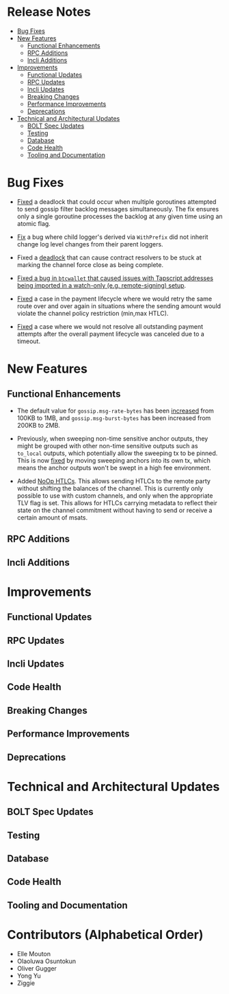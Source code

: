 # Release Notes
- [Bug Fixes](#bug-fixes)
- [New Features](#new-features)
    - [Functional Enhancements](#functional-enhancements)
    - [RPC Additions](#rpc-additions)
    - [lncli Additions](#lncli-additions)
- [Improvements](#improvements)
    - [Functional Updates](#functional-updates)
    - [RPC Updates](#rpc-updates)
    - [lncli Updates](#lncli-updates)
    - [Breaking Changes](#breaking-changes)
    - [Performance Improvements](#performance-improvements)
    - [Deprecations](#deprecations)
- [Technical and Architectural Updates](#technical-and-architectural-updates)
    - [BOLT Spec Updates](#bolt-spec-updates)
    - [Testing](#testing)
    - [Database](#database)
    - [Code Health](#code-health)
    - [Tooling and Documentation](#tooling-and-documentation)

# Bug Fixes

- [Fixed](https://github.com/lightningnetwork/lnd/pull/10097) a deadlock that
  could occur when multiple goroutines attempted to send gossip filter backlog
  messages simultaneously. The fix ensures only a single goroutine processes the
  backlog at any given time using an atomic flag.

- [Fix](https://github.com/lightningnetwork/lnd/pull/10107) a bug where child
  logger's derived via `WithPrefix` did not inherit change log level changes
  from their parent loggers.

- Fixed a [deadlock](https://github.com/lightningnetwork/lnd/pull/10108) that
  can cause contract resolvers to be stuck at marking the channel force close as
  being complete.

- [Fixed a bug in `btcwallet` that caused issues with Tapscript addresses being
  imported in a watch-only (e.g. remote-signing)
  setup](https://github.com/lightningnetwork/lnd/pull/10119).

- [Fixed](https://github.com/lightningnetwork/lnd/pull/10125) a case in the
  payment lifecycle where we would retry the same route over and over again in
  situations where the sending amount would violate the channel policy
  restriction (min,max HTLC).

- [Fixed](https://github.com/lightningnetwork/lnd/pull/10141) a case where we
  would not resolve all outstanding payment attempts after the overall payment
  lifecycle was canceled due to a timeout.

# New Features

## Functional Enhancements

* The default value for `gossip.msg-rate-bytes` has been
  [increased](https://github.com/lightningnetwork/lnd/pull/10096) from 100KB to
  1MB, and `gossip.msg-burst-bytes` has been increased from 200KB to 2MB.

- Previously, when sweeping non-time sensitive anchor outputs, they might be
  grouped with other non-time sensitive outputs such as `to_local` outputs,
  which potentially allow the sweeping tx to be pinned. This is now
  [fixed](https://github.com/lightningnetwork/lnd/pull/10117) by moving sweeping
  anchors into its own tx, which means the anchor outputs won't be swept in a
  high fee environment.

- Added [NoOp HTLCs](https://github.com/lightningnetwork/lnd/pull/9871). This
  allows sending HTLCs to the remote party without shifting the balances of the
  channel. This is currently only possible to use with custom channels, and only
  when the appropriate TLV flag is set. This allows for HTLCs carrying metadata
  to reflect their state on the channel commitment without having to send or
  receive a certain amount of msats.

## RPC Additions

## lncli Additions

# Improvements

## Functional Updates

## RPC Updates

## lncli Updates

## Code Health

## Breaking Changes

## Performance Improvements

## Deprecations

# Technical and Architectural Updates

## BOLT Spec Updates

## Testing

## Database

## Code Health

## Tooling and Documentation

# Contributors (Alphabetical Order)

* Elle Mouton
* Olaoluwa Osuntokun
* Oliver Gugger
* Yong Yu
* Ziggie
